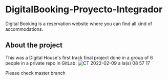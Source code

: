 # DigitalBooking-Proyecto-Integrador
Digital Booking is a reservation website where you can find all kind of accommodations. 

## About the project
This was a Digital House's first track final project done in a group of 6 people in a private repo in GitLab. 
![CT 2022-02-09 a la(s) 08 57 17](https://user-images.githubusercontent.com/70411447/153196775-af5142b5-7c5a-4e61-81a2-ae1e7940d3f9.png)

Please check master branch

